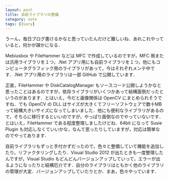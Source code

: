 ```yaml
---
layout: post
title: 自前ライブラリの整備
category: note
tags: [diary]
---
```


うーん，毎日ブログ書けるかなと思っていたんだけど難しいね．あれこれやっていると，何かが疎かになる．

Mebiusbox や FileHammer などは MFC で作成しているのですが，MFC 用または汎用ライブラリを１つ，.Net アプリ用にも自前ライブラリを１つ，他にもコンピュータグラフィック用のライブラリがあって，今はそれぞれメンテ中です．.Net アプリ用のライブラリは一部 GitHub で公開しています．

正直，FileHammer や DiskCatalogManager もソースコード公開しようかなと思ったことはあるのですが，依存ライブラリがいくつかあって結構面倒だったというのがあります．とはいえ，今だと画像関係は OpenCV にまとめられそうですね．でも OpenCV の DLL はサイズが大きくてフリーソフトウェアで数十MBって結構大きいサイズになってしまいました．他にも便利なライブラリがあるので，そちらに移行するといいのですが，やっぱり面倒なのでやっていないです．とはいえ，FileHammer である程度整理しましたけどね．64bit になって Susie Plugin も対応しなくていいかな，なんて思ったりしていますが，対応は簡単なのでやってあります．

自前ライブラリもずっと手付かずだったので，色々と整備していて機能を追加したり，リファクタリングしたり．Visual Studio 2012 が出たときも一度整理したんですが，Visual Studio もどんどんバージョンアップしていって，エラーが出るようになったりと結構厄介です．自分のライブラリはともかく他のライブラリの管理が大変．バージョンアップしていたりとか．まあ，色々やっています．